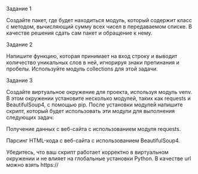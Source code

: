 Задание 1

Создайте пакет, где будет находиться модуль, который содержит класс с методом, 
вычисляющий сумму всех чисел в передаваемом списке. 
В качестве решения сдать сам пакет и обращение к нему.


Задание 2

Напишите функцию, которая принимает на вход строку и выводит количество уникальных
слов в ней, игнорируя знаки препинания и пробелы. Используйте модуль
collections для этой задачи.


Задание 3

Создайте виртуальное окружение для проекта, используя модуль venv. 
В этом окружении установите несколько модулей, таких как requests и 
BeautifulSoup4, с помощью pip. После установки модулей напишите скрипт, 
который будет использовать эти модули для выполнения следующих задач:

Получение данных с веб-сайта с использованием модуля requests.

Парсинг HTML-кода с веб-сайта с использованием BeautifulSoup4.

Убедитесь, что ваш скрипт работает корректно в виртуальном окружении и не 
влияет на глобальные установки Python. В качестве url можно взять https://